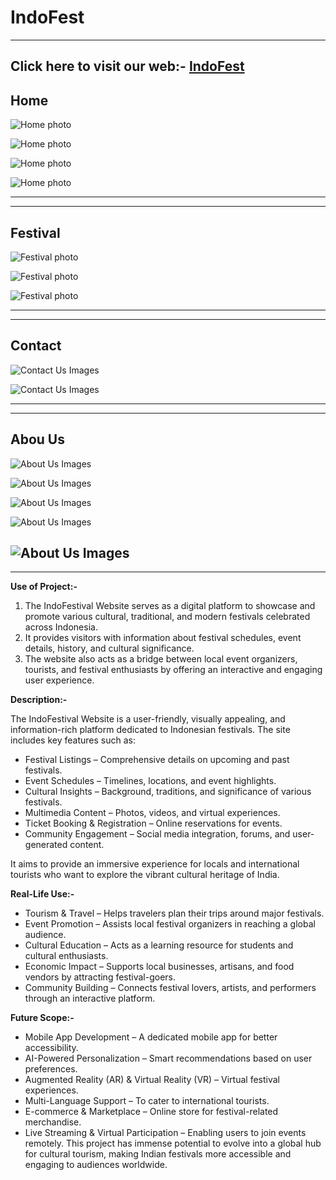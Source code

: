 # IndoFest
---
Click here to visit our web:- [IndoFest](https://indofest.netlify.app/)
---
**Home**
---
![Home photo](./img/web-1.png)

![Home photo](./img/web-2.png)

![Home photo](./img/web-3.png)

![Home photo](./img/web-4.png)

---
---
**Festival**
---
![Festival photo](./img/festival-1.png)

![Festival photo](./img/festival-2.png)

![Festival photo](./img/festival-3.png)

---
---

**Contact**
---
![Contact Us Images](./img/contact-1.png)

![Contact Us Images](./img/contact-2.png)

---
---
**Abou Us**
---
![About Us Images](./img/about-1.png)

![About Us Images](./img/about-2.png)

![About Us Images](./img/about-3.png)

![About Us Images](./img/about-4.png)

![About Us Images](./img/about-5.png)
---
---
**Use of Project:-**

1. The IndoFestival Website serves as a digital platform to showcase and promote various cultural, traditional, and modern festivals celebrated across Indonesia.
2.  It provides visitors with information about festival schedules, event details, history, and cultural significance. 
3.   The website also acts as a bridge between local event organizers, tourists, and festival enthusiasts by offering an interactive and engaging user experience.
  
**Description:-**

The IndoFestival Website is a user-friendly, visually appealing, and information-rich platform dedicated to Indonesian festivals. The site includes key features such as:
- Festival Listings – Comprehensive details on upcoming and past festivals.
- Event Schedules – Timelines, locations, and event highlights.
- Cultural Insights – Background, traditions, and significance of various festivals.
- Multimedia Content – Photos, videos, and virtual experiences.
- Ticket Booking & Registration – Online reservations for events.
- Community Engagement – Social media integration, forums, and user-generated content.
  
It aims to provide an immersive experience for locals and international tourists who want to explore the vibrant cultural heritage of India.

**Real-Life Use:-**
- Tourism & Travel – Helps travelers plan their trips around major festivals.
- Event Promotion – Assists local festival organizers in reaching a global audience.
- Cultural Education – Acts as a learning resource for students and cultural enthusiasts.
- Economic Impact – Supports local businesses, artisans, and food vendors by attracting festival-goers.
- Community Building – Connects festival lovers, artists, and performers through an interactive platform.

**Future Scope:-**
- Mobile App Development – A dedicated mobile app for better accessibility.
- AI-Powered Personalization – Smart recommendations based on user preferences.
- Augmented Reality (AR) & Virtual Reality (VR) – Virtual festival experiences.
- Multi-Language Support – To cater to international tourists.
- E-commerce & Marketplace – Online store for festival-related merchandise.
- Live Streaming & Virtual Participation – Enabling users to join events remotely.
This project has immense potential to evolve into a global hub for cultural tourism, making Indian festivals more accessible and engaging to audiences worldwide.